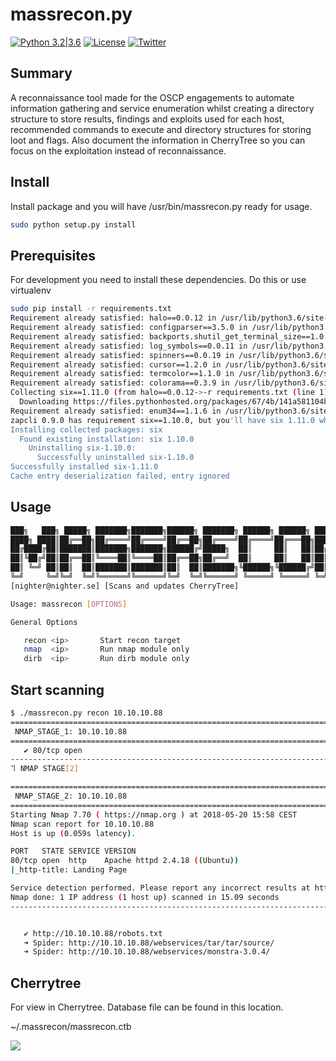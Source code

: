 # massrecon.py

[![Python 3.2|3.6](https://img.shields.io/badge/python-3.2|3.6-green.svg)](https://www.python.org/) [![License](https://img.shields.io/badge/license-GPL3-_red.svg)](https://www.gnu.org/licenses/gpl-3.0.en.html) [![Twitter](https://img.shields.io/badge/twitter-@massrecon-blue.svg)](https://twitter.com/MickeKall)

## Summary

A reconnaissance tool made for the OSCP engagements to automate information gathering and service enumeration whilst creating a directory structure to store  results, findings and exploits used for each host, recommended commands to execute and directory structures for storing loot and flags.
Also document the information in CherryTree so you can focus on the exploitation instead of reconnaissance.

## Install

Install package and you will have /usr/bin/massrecon.py ready for usage.

```sh
sudo python setup.py install
```

## Prerequisites

For development you need to install these dependencies. Do this or use virtualenv

```sh
sudo pip install -r requirements.txt
Requirement already satisfied: halo==0.0.12 in /usr/lib/python3.6/site-packages (from -r requirements.txt (line 1)) (0.0.12)
Requirement already satisfied: configparser==3.5.0 in /usr/lib/python3.6/site-packages (from -r requirements.txt (line 2)) (3.5.0)
Requirement already satisfied: backports.shutil_get_terminal_size==1.0.0 in /usr/lib/python3.6/site-packages (from halo==0.0.12->-r requirements.txt (line 1)) (1.0.0)
Requirement already satisfied: log_symbols==0.0.11 in /usr/lib/python3.6/site-packages (from halo==0.0.12->-r requirements.txt (line 1)) (0.0.11)
Requirement already satisfied: spinners==0.0.19 in /usr/lib/python3.6/site-packages (from halo==0.0.12->-r requirements.txt (line 1)) (0.0.19)
Requirement already satisfied: cursor==1.2.0 in /usr/lib/python3.6/site-packages (from halo==0.0.12->-r requirements.txt (line 1)) (1.2.0)
Requirement already satisfied: termcolor==1.1.0 in /usr/lib/python3.6/site-packages (from halo==0.0.12->-r requirements.txt (line 1)) (1.1.0)
Requirement already satisfied: colorama==0.3.9 in /usr/lib/python3.6/site-packages (from halo==0.0.12->-r requirements.txt (line 1)) (0.3.9)
Collecting six==1.11.0 (from halo==0.0.12->-r requirements.txt (line 1))
  Downloading https://files.pythonhosted.org/packages/67/4b/141a581104b1f6397bfa78ac9d43d8ad29a7ca43ea90a2d863fe3056e86a/six-1.11.0-py2.py3-none-any.whl
Requirement already satisfied: enum34==1.1.6 in /usr/lib/python3.6/site-packages (from log_symbols==0.0.11->halo==0.0.12->-r requirements.txt (line 1)) (1.1.6)
zapcli 0.9.0 has requirement six==1.10.0, but you'll have six 1.11.0 which is incompatible.
Installing collected packages: six
  Found existing installation: six 1.10.0
    Uninstalling six-1.10.0:
      Successfully uninstalled six-1.10.0
Successfully installed six-1.11.0
Cache entry deserialization failed, entry ignored
```

## Usage

```sh
███╗   ███╗ █████╗ ███████╗███████╗██████╗ ███████╗ ██████╗ ██████╗ ███╗   ██╗
████╗ ████║██╔══██╗██╔════╝██╔════╝██╔══██╗██╔════╝██╔════╝██╔═══██╗████╗  ██║
██╔████╔██║███████║███████╗███████╗██████╔╝█████╗  ██║     ██║   ██║██╔██╗ ██║
██║╚██╔╝██║██╔══██║╚════██║╚════██║██╔══██╗██╔══╝  ██║     ██║   ██║██║╚██╗██║
██║ ╚═╝ ██║██║  ██║███████║███████║██║  ██║███████╗╚██████╗╚██████╔╝██║ ╚████║
╚═╝     ╚═╝╚═╝  ╚═╝╚══════╝╚══════╝╚═╝  ╚═╝╚══════╝ ╚═════╝ ╚═════╝ ╚═╝  ╚═══╝
[nighter@nighter.se] [Scans and updates CherryTree]

Usage: massrecon [OPTIONS]

General Options

   recon <ip>		Start recon target
   nmap  <ip>		Run nmap module only
   dirb  <ip>		Run dirb module only
 ```

## Start scanning

```sh
$ ./massrecon.py recon 10.10.10.88
==========================================================================================
 NMAP_STAGE_1: 10.10.10.88
==========================================================================================
   ✔ 80/tcp open
------------------------------------------------------------------------------------------
⠹ NMAP STAGE[2]

==========================================================================================
 NMAP_STAGE_2: 10.10.10.88
==========================================================================================
Starting Nmap 7.70 ( https://nmap.org ) at 2018-05-20 15:58 CEST
Nmap scan report for 10.10.10.88
Host is up (0.059s latency).

PORT   STATE SERVICE VERSION
80/tcp open  http    Apache httpd 2.4.18 ((Ubuntu))
|_http-title: Landing Page

Service detection performed. Please report any incorrect results at https://nmap.org/submit/ .
Nmap done: 1 IP address (1 host up) scanned in 15.09 seconds
------------------------------------------------------------------------------------------


   ✔ http://10.10.10.88/robots.txt
   ➜ Spider: http://10.10.10.88/webservices/tar/tar/source/
   ➜ Spider: http://10.10.10.88/webservices/monstra-3.0.4/
 ```

## Cherrytree

For view in Cherrytree. Database file can be found in this location.

~/.massrecon/massrecon.ctb

![](https://raw.githubusercontent.com/mikaelkall/massrecon/develop/chr.gif)